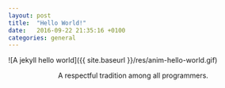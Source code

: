 ```yaml
---
layout: post
title:  "Hello World!"
date:   2016-09-22 21:35:16 +0100
categories: general
---
```

![A jekyll hello world]({{ site.baseurl }}/res/anim-hello-world.gif)
<center>A respectful tradition among all programmers.</center>
